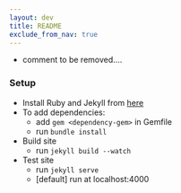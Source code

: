 ```yaml
---
layout: dev
title: README
exclude_from_nav: true
---
```


- comment to be removed....

### Setup
- Install Ruby and Jekyll from [here](https://jekyllrb.com/docs/installation/windows/)
- To add dependencies:
  - add `gem <dependency-gem>` in Gemfile
  - run `bundle install`
- Build site
  - run `jekyll build --watch`
- Test site
  - run `jekyll serve`
  - [default] run at localhost:4000